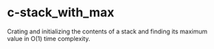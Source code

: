 # c-stack_with_max

Crating and initializing the contents of a stack and finding its maximum value in O(1) time complexity.
